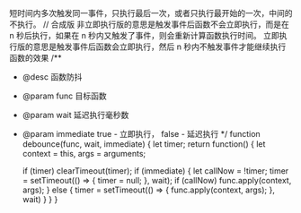 短时间内多次触发同一事件，只执行最后一次，或者只执行最开始的一次，中间的不执行。
// 合成版
非立即执行版的意思是触发事件后函数不会立即执行，而是在 n 秒后执行，如果在 n 秒内又触发了事件，则会重新计算函数执行时间。
立即执行版的意思是触发事件后函数会立即执行，然后 n 秒内不触发事件才能继续执行函数的效果
/**
   * @desc 函数防抖
   * @param func 目标函数
   * @param wait 延迟执行毫秒数
   * @param immediate true - 立即执行， false - 延迟执行
   */
function debounce(func, wait, immediate) {
    let timer;
    return function() {
      let context = this,
          args = arguments;
           
      if (timer) clearTimeout(timer);
      if (immediate) {
        let callNow = !timer;
        timer = setTimeout(() => {
          timer = null;
        }, wait);
        if (callNow) func.apply(context, args);
      } else {
        timer  = setTimeout(() => {
          func.apply(context, args);
        }, wait)
      }
    }
}